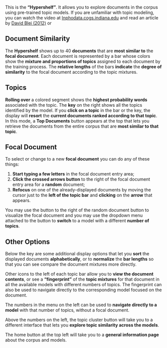 This is the **“Hypershelf”**.  It allows you to explore documents in the corpus using pre-trained topic models.  If you are unfamiliar with topic modeling, you can watch the video at [Inphodata.cogs.indiana.edu](http://inphodata.cogs.indiana.edu) and read an article by [David Blei (2012)](http://www.cs.columbia.edu/~blei/papers/Blei2012.pdf) or 

## Document Similarity

The **Hypershelf** shows up to 40 **documents** that are **most similar to** the **focal document**.  Each document is represented by a bar whose colors show the **mixture and proportions of topics** assigned to each document by the training process. The **relative lengths** of the bars **indicate** the **degree of similarity** to the focal document according to the topic mixtures.

## Topics 

**Rolling over** a colored segment shows the **highest probability words** associated with the topic. The **key** on the right shows all the topics identified by the model. If you **click on a topic** in the bar or the key, the display will **resort** the **current documents ranked according to that topic**. In this mode, a **Top Documents** button appears at the top that lets you retrieve the documents from the entire corpus that are **most similar to that topic**.

## Focal Document 

To select or change to a new **focal document** you can do any of these things:
1. **Start typing a few letters** in the focal document entry area;
2. **Click the crossed arrows button** to the right of the focal document entry area for a **random** document;
3. **Refocus** on one of the already-displayed documents by moving the cursor just to the **left of the topic bar** and **clicking** on the **arrow** that appears.

You may use the button to the right of the random document button to visualize the focal document and you may use the dropdown menu attached to the button to **switch** to a model with a different **number of topics**.

## Other Options

Below the key are some additional display options that let you **sort** the displayed documents **alphabetically**, or to **normalize** the **bar lengths** so that you can see compare the document mixtures more directly.

Other icons to the left of each topic bar allow you to **view the document contents**, or see a **“fingerprint”** of the **topic mixtures** for that document in all the available models with different numbers of topics.  The fingerprint can also be used to navigate directly to the corresponding model focused on the document.

The numbers in the menu on the left can be used to **navigate directly to a model** with that number of topics, without a focal document. 

Above the numbers on the left, the topic cluster button will take you to a different interface that lets you **explore topic similarity across the models**. 

The home button at the top left will take you to a **general information page** about the corpus and models.
